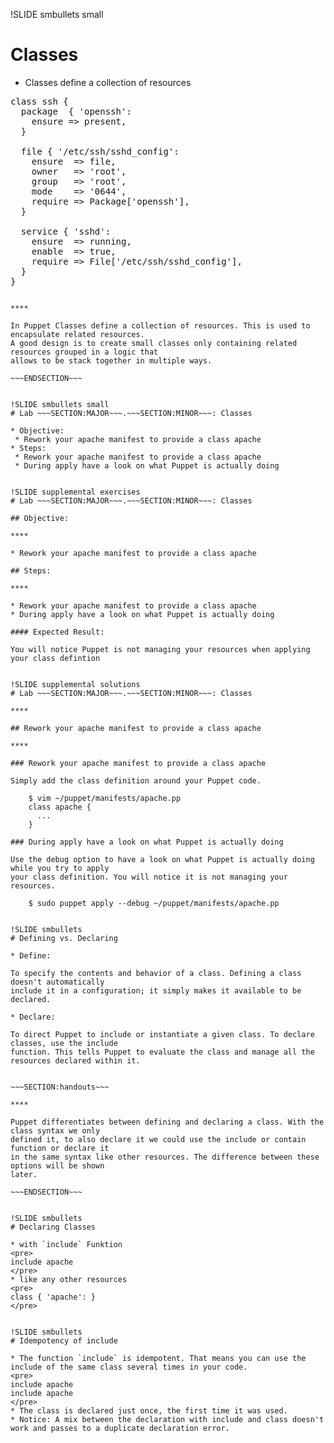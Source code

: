 !SLIDE smbullets small
# Classes

* Classes define a collection of resources

<pre>
class ssh {
  package  { 'openssh':
    ensure => present,
  }

  file { '/etc/ssh/sshd_config':
    ensure  => file,
    owner   => 'root',
    group   => 'root',
    mode    => '0644',
    require => Package['openssh'],
  }

  service { 'sshd':
    ensure  => running,
    enable  => true,
    require => File['/etc/ssh/sshd_config'],
  }
}
</pre>

~~~SECTION:handouts~~~

****

In Puppet Classes define a collection of resources. This is used to encapsulate related resources.
A good design is to create small classes only containing related resources grouped in a logic that
allows to be stack together in multiple ways.

~~~ENDSECTION~~~


!SLIDE smbullets small
# Lab ~~~SECTION:MAJOR~~~.~~~SECTION:MINOR~~~: Classes

* Objective:
 * Rework your apache manifest to provide a class apache
* Steps:
 * Rework your apache manifest to provide a class apache
 * During apply have a look on what Puppet is actually doing


!SLIDE supplemental exercises
# Lab ~~~SECTION:MAJOR~~~.~~~SECTION:MINOR~~~: Classes

## Objective:

****

* Rework your apache manifest to provide a class apache

## Steps:

****

* Rework your apache manifest to provide a class apache
* During apply have a look on what Puppet is actually doing

#### Expected Result:

You will notice Puppet is not managing your resources when applying your class defintion


!SLIDE supplemental solutions
# Lab ~~~SECTION:MAJOR~~~.~~~SECTION:MINOR~~~: Classes

****

## Rework your apache manifest to provide a class apache

****

### Rework your apache manifest to provide a class apache

Simply add the class definition around your Puppet code.

    $ vim ~/puppet/manifests/apache.pp 
    class apache {
      ...
    }

### During apply have a look on what Puppet is actually doing

Use the debug option to have a look on what Puppet is actually doing while you try to apply
your class definition. You will notice it is not managing your resources.

    $ sudo puppet apply --debug ~/puppet/manifests/apache.pp 


!SLIDE smbullets
# Defining vs. Declaring

* Define:

To specify the contents and behavior of a class. Defining a class doesn't automatically 
include it in a configuration; it simply makes it available to be declared.

* Declare:

To direct Puppet to include or instantiate a given class. To declare classes, use the include
function. This tells Puppet to evaluate the class and manage all the resources declared within it.


~~~SECTION:handouts~~~

****

Puppet differentiates between defining and declaring a class. With the class syntax we only
defined it, to also declare it we could use the include or contain function or declare it
in the same syntax like other resources. The difference between these options will be shown
later.

~~~ENDSECTION~~~


!SLIDE smbullets
# Declaring Classes

* with `include` Funktion
<pre>
include apache
</pre>
* like any other resources
<pre>
class { 'apache': }
</pre>


!SLIDE smbullets
# Idempotency of include

* The function `include` is idempotent. That means you can use the include of the same class several times in your code.
<pre>
include apache
include apache
</pre>
* The class is declared just once, the first time it was used.
* Notice: A mix between the declaration with include and class doesn't work and passes to a duplicate declaration error. 

